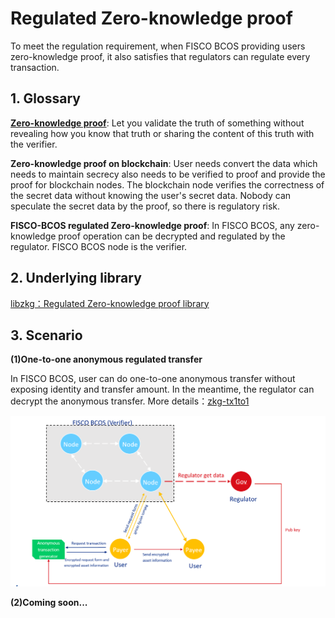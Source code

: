 # Regulated Zero-knowledge proof

To meet the regulation requirement, when FISCO BCOS providing users zero-knowledge proof, it also satisfies that regulators can regulate every transaction.

## 1. Glossary

**[Zero-knowledge proof](#https://en.wikipedia.org/wiki/Zero-knowledge_proof)**: Let you validate the truth of something without revealing how you know that truth or sharing the content of this truth with the verifier.

**Zero-knowledge proof on blockchain**: User needs convert the data which needs to maintain secrecy also needs to be verified to proof and provide the proof for blockchain nodes. The blockchain node verifies the correctness of the secret data without knowing the user's secret data. Nobody can speculate the secret data by the proof, so there is regulatory risk.

**FISCO-BCOS regulated Zero-knowledge proof**: In FISCO BCOS, any zero-knowledge proof operation can be decrypted and regulated by the regulator. FISCO BCOS node is the verifier.

## 2. Underlying library

[libzkg：Regulated Zero-knowledge proof library](https://github.com/FISCO-BCOS/libzkg)

## 3. Scenario

**(1)One-to-one anonymous regulated transfer**

In FISCO BCOS, user can do one-to-one anonymous transfer without exposing identity and transfer amount. In the meantime, the regulator can decrypt the anonymous transfer. More details：[zkg-tx1to1](https://github.com/FISCO-BCOS/zkg-tx1to1)

![](assets/1-1_anonymous_transfer.png)

**(2)Coming soon...**